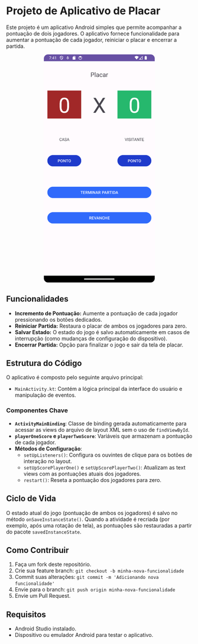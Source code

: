 # Projeto de Aplicativo de Placar

Este projeto é um aplicativo Android simples que permite acompanhar a pontuação de dois jogadores. O aplicativo fornece funcionalidade para aumentar a pontuação de cada jogador, reiniciar o placar e encerrar a partida.
<p align="center">
  <img src="https://github.com/IgorKoppen/PlacarApp/blob/main/screenshot/Screenshot_20241011_164205.png" alt="Captura de Tela do App" width="300"/>
</p>

## Funcionalidades

- **Incremento de Pontuação:** Aumente a pontuação de cada jogador pressionando os botões dedicados.
- **Reiniciar Partida:** Restaura o placar de ambos os jogadores para zero.
- **Salvar Estado:** O estado do jogo é salvo automaticamente em casos de interrupção (como mudanças de configuração do dispositivo).
- **Encerrar Partida:** Opção para finalizar o jogo e sair da tela de placar.

## Estrutura do Código

O aplicativo é composto pelo seguinte arquivo principal:

- `MainActivity.kt`: Contém a lógica principal da interface do usuário e manipulação de eventos.

### Componentes Chave

- **`ActivityMainBinding`**: Classe de binding gerada automaticamente para acessar as views do arquivo de layout XML sem o uso de `findViewById`.
- **`playerOneScore` e `playerTwoScore`**: Variáveis que armazenam a pontuação de cada jogador.
- **Métodos de Configuração**:
    - `setUpListeners()`: Configura os ouvintes de clique para os botões de interação no layout.
    - `setUpScorePlayerOne()` e `setUpScorePlayerTwo()`: Atualizam as text views com as pontuações atuais dos jogadores.
    - `restart()`: Reseta a pontuação dos jogadores para zero.

## Ciclo de Vida

O estado atual do jogo (pontuação de ambos os jogadores) é salvo no método `onSaveInstanceState()`. Quando a atividade é recriada (por exemplo, após uma rotação de tela), as pontuações são restauradas a partir do pacote `savedInstanceState`.

## Como Contribuir

1. Faça um fork deste repositório.
2. Crie sua feature branch: `git checkout -b minha-nova-funcionalidade`
3. Commit suas alterações: `git commit -m 'Adicionando nova funcionalidade'`
4. Envie para o branch: `git push origin minha-nova-funcionalidade`
5. Envie um Pull Request.

## Requisitos

- Android Studio instalado.
- Dispositivo ou emulador Android para testar o aplicativo.
